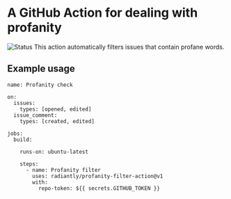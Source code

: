 # A GitHub Action for dealing with profanity
![Status](https://github.com/radiantly/profanity-filter-action/workflows/Profanity%20check/badge.svg)
This action automatically filters issues that contain profane words.

## Example usage

```shell
name: Profanity check

on: 
  issues:
    types: [opened, edited]
  issue_comment:
    types: [created, edited]

jobs:
  build:

    runs-on: ubuntu-latest

    steps:
      - name: Profanity filter
        uses: radiantly/profanity-filter-action@v1
        with:
          repo-token: ${{ secrets.GITHUB_TOKEN }}
```
